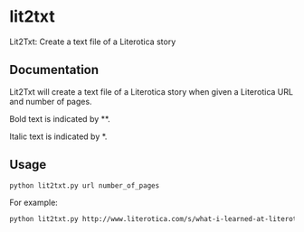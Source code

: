lit2txt
=======

Lit2Txt: Create a text file of a Literotica story

Documentation
----

Lit2Txt will create a text file of a Literotica story when given a Literotica URL and number of pages.

Bold text is indicated by **.

Italic text is indicated by *.


Usage
----

```sh
python lit2txt.py url number_of_pages
```
For example:

```sh
python lit2txt.py http://www.literotica.com/s/what-i-learned-at-literotica 1
```
